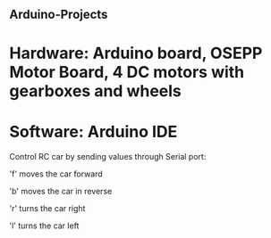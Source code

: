 ## Arduino-Projects
# Hardware: Arduino board, OSEPP Motor Board, 4 DC motors with gearboxes and wheels
# Software: Arduino IDE

Control RC car by sending values through Serial port:

'f' moves the car forward

'b' moves the car in reverse

'r' turns the car right

'l' turns the car left
